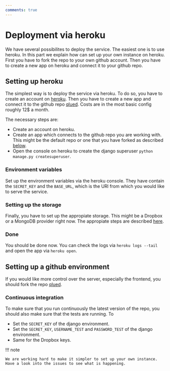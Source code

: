 ```yaml
---
comments: true
---
```


# Deployment via heroku

We have several possibilites to deploy the service. The easiest one is to use heroku. In this part we explain how can set up your own instance on heroku. First you have to fork the repo to your own github account. Then you have to create a new app on heroku and connect it to your github repo.

## Setting up heroku

The simplest way is to deploy the service via heroku. To do so, you have to create an account on [heroku](https://www.heroku.com/). Then you have to create a new app and connect it to the github repo [qlued](https://github.com/Alqor-UG/qlued). Costs are in the most basic config roughly 12$ a month.

The necessary steps are:

- Create an account on heroku.
- Create an app which connects to the github repo you are working with. This might be the default repo or one that you have forked as described [below](#setting-up-a-github-environment).
- Open the console on heroku to create the django superuser `python manage.py createsuperuser`.

### Environment variables

Set up the environment variables via the heroku console. They have contain the `SECRET_KEY` and the `BASE_URL`, which is the URl from which you would like to serve the service.

### Setting up the storage

Finally, you have to set up the appropiate storage. This might be a Dropbox or a MongoDB provider right now. The appropiate steps are described [here](storage_providers.md).

### Done

You should be done now. You can check the logs via `heroku logs --tail` and open the app via `heroku open`.

## Setting up a github environment

If you would like more control over the server, especially the frontend, you should fork the repo [qlued](https://github.com/Alqor-UG/qlued).

### Continuous integration

To make sure that you run continuously the latest version of the repo, you should also make sure that the tests are running. To

- Set the `SECRET_KEY` of the django environment.
- Set the `SECRET_KEY`, `USERNAME_TEST` and `PASSWORD_TEST` of the django environment.
- Same for the Dropbox keys.

!!! note

    We are working hard to make it simpler to set up your own instance. Have a look into the issues to see what is happening.
